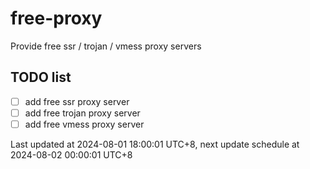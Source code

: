 
# free-proxy
Provide free ssr / trojan / vmess proxy servers


## TODO list
- [ ] add free ssr proxy server
- [ ] add free trojan proxy server
- [ ] add free vmess proxy server

Last updated at 2024-08-01 18:00:01 UTC+8, next update schedule at 2024-08-02 00:00:01 UTC+8

